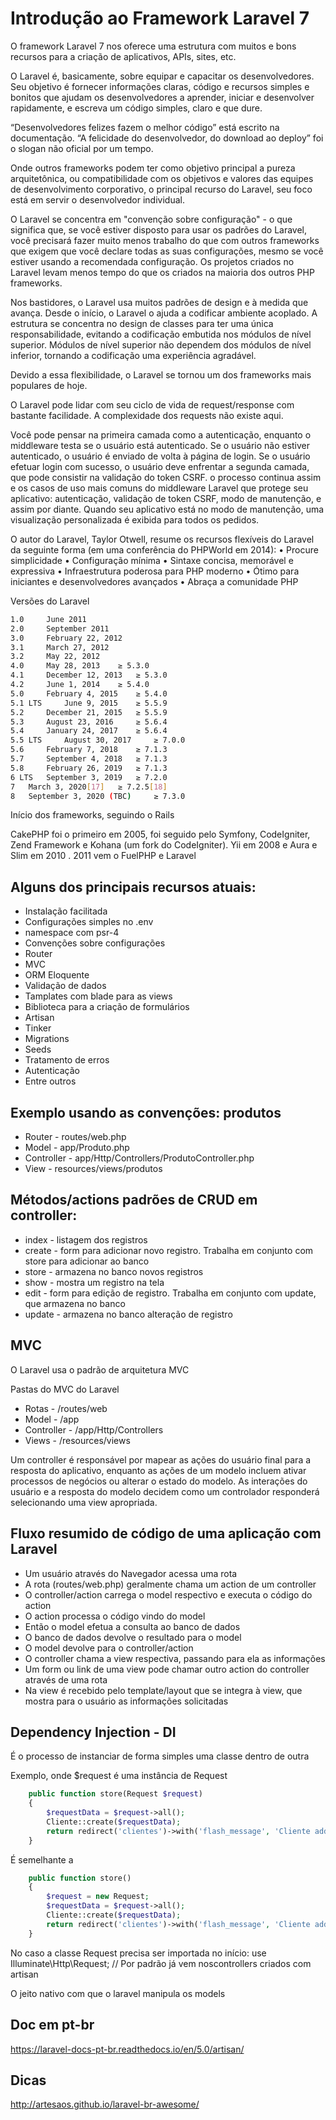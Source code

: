 # Introdução ao Framework Laravel 7

O framework Laravel 7 nos oferece uma estrutura com muitos e bons recursos para a criação de aplicativos, APIs, sites, etc.

O Laravel é, basicamente, sobre equipar e capacitar os desenvolvedores. Seu objetivo é fornecer informações claras, código e recursos simples e bonitos que ajudam os desenvolvedores a aprender, iniciar e desenvolver rapidamente, e escreva um código simples, claro e que dure.

“Desenvolvedores felizes fazem o melhor código” está escrito na documentação. “A felicidade do desenvolvedor, do download ao deploy” foi o slogan não oficial por um tempo.

Onde outros frameworks podem ter como objetivo principal a pureza arquitetônica, ou compatibilidade com os objetivos e valores das equipes de desenvolvimento corporativo, o principal recurso do Laravel, seu foco está em servir o desenvolvedor individual.

O Laravel se concentra em "convenção sobre configuração" - o que significa que, se você estiver disposto para usar os padrões do Laravel, você precisará fazer muito menos trabalho do que com outros frameworks que exigem que você declare todas as suas configurações, mesmo se você estiver usando a recomendada configuração. Os projetos criados no Laravel levam menos tempo do que os criados na maioria dos outros PHP frameworks.

Nos bastidores, o Laravel usa muitos padrões de design e à medida que avança. Desde o início, o Laravel o ajuda a codificar ambiente acoplado. A estrutura se concentra no design de classes para ter uma única responsabilidade, evitando a codificação embutida nos módulos de nível superior. Módulos de nível superior não dependem dos módulos de nível inferior, tornando a codificação uma experiência agradável.

Devido a essa flexibilidade, o Laravel se tornou um dos frameworks mais populares de hoje.

O Laravel pode lidar com seu ciclo de vida de request/response com bastante facilidade. A complexidade dos requests não existe aqui.

Você pode pensar na primeira camada como a autenticação, enquanto o middleware testa se o usuário está autenticado. Se o usuário não estiver autenticado, o usuário é enviado de volta à página de login. Se o usuário efetuar login com sucesso, o usuário deve enfrentar a segunda camada, que pode consistir na validação do token CSRF. o processo continua assim e os casos de uso mais comuns do middleware Laravel que protege seu aplicativo: autenticação, validação de token CSRF, modo de manutenção, e assim por diante. Quando seu aplicativo está no modo de manutenção, uma visualização personalizada é exibida para todos os pedidos.

O autor do Laravel, Taylor Otwell, resume os recursos flexíveis do Laravel da seguinte forma (em uma conferência do PHPWorld em 2014):
• Procure simplicidade
• Configuração mínima
• Sintaxe concisa, memorável e expressiva
• Infraestrutura poderosa para PHP moderno
• Ótimo para iniciantes e desenvolvedores avançados
• Abraça a comunidade PHP

Versões do Laravel
```sh
1.0 	June 2011
2.0 	September 2011
3.0 	February 22, 2012
3.1 	March 27, 2012
3.2 	May 22, 2012
4.0 	May 28, 2013 	≥ 5.3.0
4.1 	December 12, 2013 	≥ 5.3.0
4.2 	June 1, 2014 	≥ 5.4.0
5.0 	February 4, 2015 	≥ 5.4.0
5.1 LTS 	June 9, 2015 	≥ 5.5.9
5.2 	December 21, 2015 	≥ 5.5.9
5.3 	August 23, 2016 	≥ 5.6.4
5.4 	January 24, 2017 	≥ 5.6.4
5.5 LTS 	August 30, 2017 	≥ 7.0.0
5.6 	February 7, 2018 	≥ 7.1.3
5.7 	September 4, 2018 	≥ 7.1.3
5.8 	February 26, 2019 	≥ 7.1.3
6 LTS 	September 3, 2019 	≥ 7.2.0
7 	March 3, 2020[17] 	≥ 7.2.5[18]
8 	September 3, 2020 (TBC) 	≥ 7.3.0
```
Início dos frameworks, seguindo o Rails

CakePHP foi o primeiro em 2005, foi seguido pelo Symfony, CodeIgniter, Zend Framework e Kohana (um fork do CodeIgniter). Yii em 2008 e Aura e Slim em
2010 . 2011 vem o FuelPHP e Laravel

## Alguns dos principais recursos atuais:

- Instalação facilitada
- Configurações simples no .env
- namespace com psr-4
- Convenções sobre configurações
- Router
- MVC
- ORM Eloquente
- Validação de dados
- Tamplates com blade para as views
- Biblioteca para a criação de formulários
- Artisan
- Tinker
- Migrations
- Seeds
- Tratamento de erros
- Autenticação
- Entre outros

## Exemplo usando as convenções: produtos

- Router - routes/web.php
- Model - app/Produto.php
- Controller - app/Http/Controllers/ProdutoController.php
- View - resources/views/produtos

## Métodos/actions padrões de CRUD em controller:

- index - listagem dos registros
- create - form para adicionar novo registro. Trabalha em conjunto com store para adicionar ao banco
- store - armazena no banco novos registros
- show - mostra um registro na tela
- edit - form para edição de registro. Trabalha em conjunto com update, que armazena no banco
- update - armazena no banco alteração de registro

## MVC

O Laravel usa o padrão de arquitetura MVC

Pastas do MVC do Laravel

- Rotas - /routes/web
- Model - /app
- Controller - /app/Http/Controllers
- Views - /resources/views

Um controller é responsável por mapear as ações do usuário final para a resposta do aplicativo, enquanto as ações de um modelo incluem ativar processos de negócios ou alterar o estado do modelo. As interações do usuário e a resposta do modelo decidem como um controlador responderá selecionando uma view apropriada.


## Fluxo resumido de código de uma aplicação com Laravel

- Um usuário através do Navegador acessa uma rota
- A rota (routes/web.php) geralmente chama um action de um controller
- O controller/action carrega o model respectivo e executa o código do action
- O action processa o código vindo do model
- Então o model efetua a consulta ao banco de dados
- O banco de dados devolve o resultado para o model
- O model devolve para o controller/action
- O controller chama a view respectiva, passando para ela as informações
- Um form ou link de uma view pode chamar outro action do controller através de uma rota
- Na view é recebido pelo template/layout que se integra à view, que mostra para o usuário as informações solicitadas

## Dependency Injection - DI

É o processo de instanciar de forma simples uma classe dentro de outra

Exemplo, onde $request é uma instância de Request
```php
    public function store(Request $request)
    { 
        $requestData = $request->all();        
        Cliente::create($requestData);
        return redirect('clientes')->with('flash_message', 'Cliente added!');
    }
```
É semelhante a
```php
    public function store()
    {
        $request = new Request;
        $requestData = $request->all();        
        Cliente::create($requestData);
        return redirect('clientes')->with('flash_message', 'Cliente added!');
    }
```
No caso a classe Request precisa ser importada no início:
use Illuminate\Http\Request; // Por padrão já vem noscontrollers criados com artisan


O jeito nativo com que o laravel manipula os models

## Doc em pt-br
https://laravel-docs-pt-br.readthedocs.io/en/5.0/artisan/

## Dicas
http://artesaos.github.io/laravel-br-awesome/

